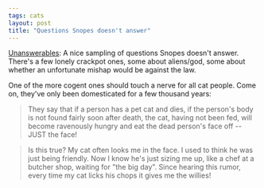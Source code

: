 ```yaml
---
tags: cats
layout: post
title: "Questions Snopes doesn't answer"
---
```




<p><a href="http://www.snopes.com/humor/question/urgent.asp">Unanswerables</a>: A nice sampling of questions Snopes doesn't answer. There's a few lonely crackpot ones, some about aliens/god, some about whether an unfortunate mishap would be against the law.</p>

<p>One of the more cogent ones should touch a nerve for all cat people. Come on, they've only been domesticated for a few thousand years:</p>

<blockquote>They say that if a person has a pet cat and dies, if the person's body is not found fairly soon after death, the cat, having not been fed, will become ravenously hungry and eat the dead person's face off -- JUST the face!</blockquote>

<blockquote>Is this true? My cat often looks me in the face. I used to think he was just being friendly. Now I know he's just sizing me up, like a chef at a butcher shop, waiting for "the big day". Since hearing this rumor, every time my cat licks his chops it gives me the willies! </blockquote>


